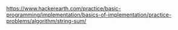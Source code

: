https://www.hackerearth.com/practice/basic-programming/implementation/basics-of-implementation/practice-problems/algorithm/string-sum/
